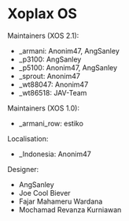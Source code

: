 Xoplax OS
=========

Maintainers (XOS 2.1):
* _armani: Anonim47, AngSanley
* _p3100: AngSanley
* _p5100: Anonim47, AngSanley
* _sprout: Anonim47
* _wt88047: Anonim47
* _wt86518: JAV-Team

Maintainers (XOS 1.0):
* _armani_row: estiko

Localisation:
* _Indonesia: Anonim47

Designer:
* AngSanley
* Joe Cool Biever
* Fajar Mahameru Wardana
* Mochamad Revanza Kurniawan




